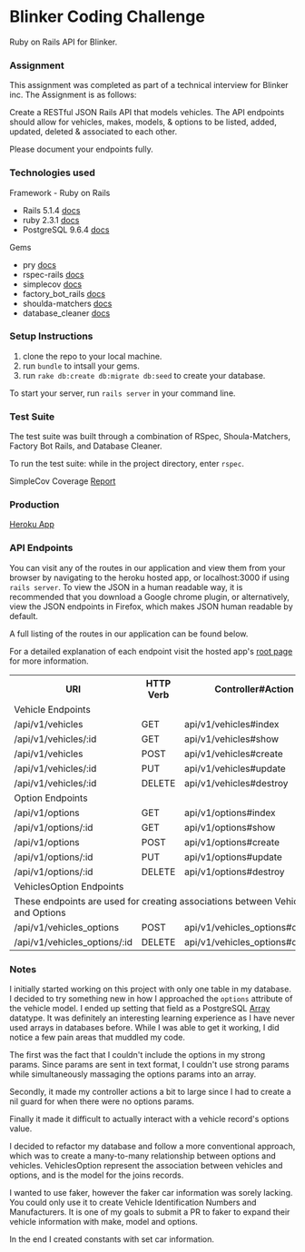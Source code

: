 # Blinker Coding Challenge
Ruby on Rails API for Blinker.

### Assignment
This assignment was completed as part of a technical interview for Blinker inc.  The Assignment is as follows:

Create a RESTful JSON Rails API that models vehicles.
The API endpoints should allow for vehicles, makes, models, & options to be listed, added, updated, deleted & associated to each other.

Please document your endpoints fully.

### Technologies used
Framework - Ruby on Rails
* Rails 5.1.4 [docs](http://rubyonrails.org/)
* ruby 2.3.1 [docs](https://www.ruby-lang.org/en/)
* PostgreSQL 9.6.4 [docs](https://www.postgresql.org/docs/9.6/static/index.html)

Gems
 * pry [docs](https://rubygems.org/gems/pry)
 * rspec-rails [docs](https://rubygems.org/gems/rspec-rails)
 * simplecov [docs](https://rubygems.org/gems/simplecov)
 * factory_bot_rails [docs](https://rubygems.org/gems/factory_bot_rails)
 * shoulda-matchers [docs](https://rubygems.org/gems/shoulda-matchers)
 * database_cleaner [docs](https://rubygems.org/gems/database_cleaner)


### Setup Instructions
1. clone the repo to your local machine.
2. run `bundle` to intsall your gems.
3. run `rake db:create db:migrate db:seed` to create your database.

To start your server, run `rails server` in your command line.

### Test Suite
The test suite was built through a combination of RSpec, Shoula-Matchers, Factory Bot Rails, and Database Cleaner.

To run the test suite: while in the project directory, enter `rspec`.

SimpleCov Coverage [Report](https://htmlpreview.github.io/?https://github.com/rickyamparo/blinker_coding_challenge/blob/master/coverage/index.html#_AllFiles)

### Production
[Heroku App](https://blinker-coding-challenge.herokuapp.com/)

### API Endpoints

You can visit any of the routes in our application and view them from your browser by navigating to the heroku hosted app, or localhost:3000 if using `rails server`. To view the JSON in a human readable way, it is recommended that you download a Google chrome plugin, or alternatively, view the JSON endpoints in Firefox, which makes JSON human readable by default.


A full listing of the routes in our application can be found below.

For a detailed explanation of each endpoint visit the hosted app's [root page]() for more information.


<table>
  <tr>
    <th>URI</th>
    <th>HTTP Verb</th>
    <th>Controller#Action</th>
  </tr>
  <tr>
    <td colspan="3">Vehicle Endpoints</td>
  </tr>
  <tr>
    <td>/api/v1/vehicles</td>
    <td>GET</td>
    <td>api/v1/vehicles#index</td>
  </tr>
  <tr>
    <td>/api/v1/vehicles/:id</td>
    <td>GET</td>
    <td>api/v1/vehicles#show</td>
  </tr>
  <tr>
    <td>/api/v1/vehicles</td>
    <td>POST</td>
    <td>api/v1/vehicles#create</td>
  </tr>
  <tr>
    <td>/api/v1/vehicles/:id</td>
    <td>PUT</td>
    <td>api/v1/vehicles#update</td>
  </tr>
  <tr>
    <td>/api/v1/vehicles/:id</td>
    <td>DELETE</td>
    <td>api/v1/vehicles#destroy</td>
  </tr>
  <tr>
    <td colspan="3">Option Endpoints</td>
  </tr>
  <tr>
    <td>/api/v1/options</td>
    <td>GET</td>
    <td>api/v1/options#index</td>
  </tr>
  <tr>
    <td>/api/v1/options/:id</td>
    <td>GET</td>
    <td>api/v1/options#show</td>
  </tr>
  <tr>
    <td>/api/v1/options</td>
    <td>POST</td>
    <td>api/v1/options#create</td>
  </tr>
  <tr>
    <td>/api/v1/options/:id</td>
    <td>PUT</td>
    <td>api/v1/options#update</td>
  </tr>
  <tr>
    <td>/api/v1/options/:id</td>
    <td>DELETE</td>
    <td>api/v1/options#destroy</td>
  </tr>
  <tr>
    <td colspan="3">VehiclesOption Endpoints</td>
  </tr>
  <tr>
    <td colspan="3">These endpoints are used for creating associations between Vehicles and Options</td>
  </tr>
  <tr>
    <td>/api/v1/vehicles_options</td>
    <td>POST</td>
    <td>api/v1/vehicles_options#create</td>
  </tr>
  <tr>
    <td>/api/v1/vehicles_options/:id</td>
    <td>DELETE</td>
    <td>api/v1/vehicles_options#destroy</td>
  </tr>
</table>


### Notes

I initially started working on this project with only one table in my database. I decided to try something new in how I approached the `options` attribute of the vehicle model. I ended up setting that field as a PostgreSQL [Array](https://www.postgresql.org/docs/9.6/static/functions-array.html) datatype. It was definitely an interesting learning experience as I have never used arrays in databases before. While I was able to get it working, I did notice a few pain areas that muddled my code.

The first was the fact that I couldn't include the options in my strong params. Since params are sent in text format, I couldn't use strong params while simultaneously massaging the options params into an array.

Secondly, it made my controller actions a bit to large since I had to create a nil guard for when there were no options params.

Finally it made it difficult to actually interact with a vehicle record's options value.

I decided to refactor my database and follow a more conventional approach, which was to create a many-to-many relationship between options and vehicles. VehiclesOption represent the association between vehicles and options, and is the model for the joins records.

I wanted to use faker, however the faker car information was sorely lacking. You could only use it to create Vehicle Identification Numbers and Manufacturers. It is one of my goals to submit a PR to faker to expand their vehicle information with make, model and options.

In the end I created constants with set car information.
